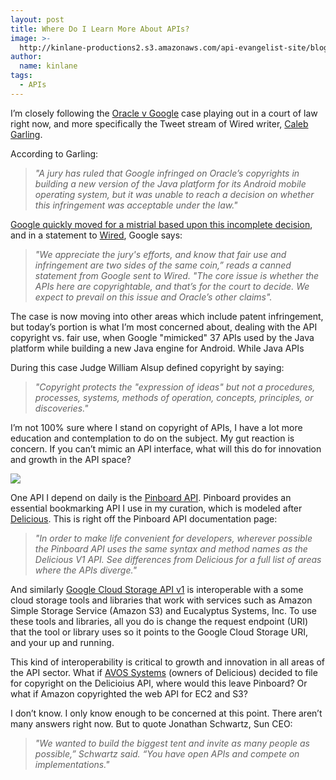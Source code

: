 ```yaml
---
layout: post
title: Where Do I Learn More About APIs?
image: >-
  http://kinlane-productions2.s3.amazonaws.com/api-evangelist-site/blog/i-love-apis.jpeg
author:
  name: kinlane
tags:
  - APIs
---
```

I’m closely following the [Oracle v Google](http://www.wired.com/wiredenterprise/2012/05/judge-oracle-google/ "Oracle v Google") case playing out in a court of law right now, and more specifically the Tweet stream of Wired writer, [Caleb Garling](https://twitter.com/#!/calebgarling "Caleb Garling").

According to Garling:

> _"A jury has ruled that Google infringed on Oracle’s copyrights in building a new version of the Java platform for its Android mobile operating system, but it was unable to reach a decision on whether this infringement was acceptable under the law."_

[Google quickly moved for a mistrial based upon this incomplete decision](http://www.wired.com/wiredenterprise/2012/05/oracle-google-verdict/ "Google quickly moved for a mistrial based upon this incomplete decision"), and in a statement to [Wired](http://www.wired.com/wiredenterprise/2012/05/judge-oracle-google/ "Wired"), Google says:

> _"We appreciate the jury's efforts, and know that fair use and infringement are two sides of the same coin,” reads a canned statement from Google sent to Wired. "The core issue is whether the APIs here are copyrightable, and that’s for the court to decide. We expect to prevail on this issue and Oracle’s other claims"._

The case is now moving into other areas which include patent infringement, but today’s portion is what I’m most concerned about, dealing with the API copyright vs. fair use, when Google "mimicked" 37 APIs used by the Java platform while building a new Java engine for Android. While Java APIs

During this case Judge William Alsup defined copyright by saying:

> _"Copyright protects the "expression of ideas" but not a procedures, processes, systems, methods of operation, concepts, principles, or discoveries."_

I’m not 100% sure where I stand on copyright of APIs, I have a lot more education and contemplation to do on the subject. My gut reaction is concern. If you can’t mimic an API interface, what will this do for innovation and growth in the API space?

[![](http://kinlane-productions2.s3.amazonaws.com/api-evangelist/pinboard/pinboard_in_blue.png)](http://pinboard.in/api/ "PInboard API")

One API I depend on daily is the [Pinboard API](http://pinboard.in/api/ "PInboard API"). Pinboard provides an essential bookmarking API I use in my curation, which is modeled after [Delicious](http://delicious.com/ "Delicious"). This is right off the Pinboard API documentation page:

> _"In order to make life convenient for developers, wherever possible the Pinboard API uses the same syntax and method names as the Delicious V1 API. See differences from Delicious for a full list of areas where the APIs diverge."_

And similarly [Google Cloud Storage API v1](https://developers.google.com/storage/docs/reference/v1/apiversion1) is interoperable with a some cloud storage tools and libraries that work with services such as Amazon Simple Storage Service (Amazon S3) and Eucalyptus Systems, Inc. To use these tools and libraries, all you do is change the request endpoint (URI) that the tool or library uses so it points to the Google Cloud Storage URI, and your up and running.

This kind of interoperability is critical to growth and innovation in all areas of the API sector. What if [AVOS Systems](http://www.avos.com/ "AVOS Systems") (owners of Delicious) decided to file for copyright on the Delicioius API, where would this leave Pinboard? Or what if Amazon copyrighted the web API for EC2 and S3?

I don’t know. I only know enough to be concerned at this point. There aren’t many answers right now. But to quote Jonathan Schwartz, Sun CEO:

> _"We wanted to build the biggest tent and invite as many people as possible,” Schwartz said. “You have open APIs and compete on implementations."_